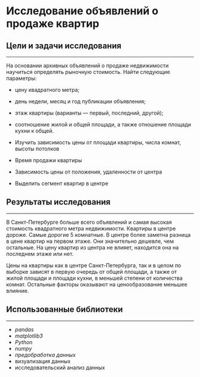 # Исследование объявлений о продаже квартир

## Цели и задачи исследования


---

На основании архивных объявлений о продаже недвижимости научиться определять рыночную стоимость. 
Найти следующие параметры:
- цену квадратного метра;
- день недели, месяц и год публикации объявления;
- этаж квартиры (варианты — первый, последний, другой);
- соотношение жилой и общей площади, а также отношение площади кухни к общей.


- Изучить зависимость цены от площади квартиры, числа комнат, высоты потолков
- Время продажи квартиры
- Зависимость цены от положения, удаленности от центра
- Выделить сегмент квартир в центре



## Результаты исследования

---

В Санкт-Петербурге больше всего объявлений и самая высокая стоимость квадратного метра недвижимости. Квартиры в центре дороже. Самые дорогие 5 комнатные. В центре более заметна разница в цене квартир на первом этаже. Они значительно дешевле, чем остальные. На цену квартир из центра не влияет, находится она на последнем этаже или нет.

Цены на квартиры как в центре Санкт-Петербурга, так и в целом по выборке зависят в первую очередь от общей площади, а также от жилой площади и площади кухни, в меньшей степени от количества комнат. Остальные факторы оказывают на ценообразование меньшее влияние.

## Использованные библиотеки

---

- *pandas*
- *matplotlib3*
- *Python*
- *numpy*
- *предобработка данных*
- визуализация данных 
- исследовательский анализ данных
